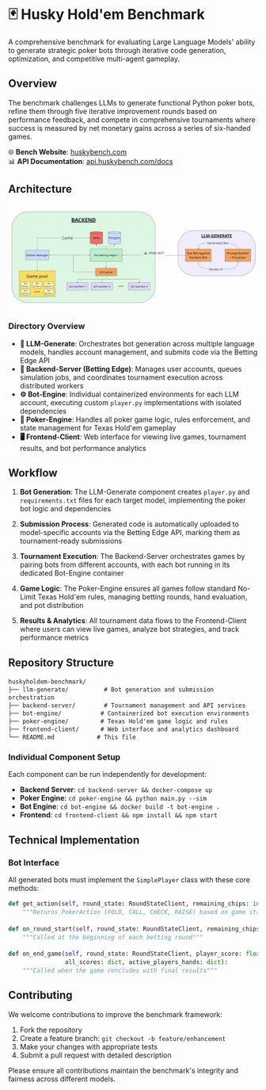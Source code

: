 # 🃏 Husky Hold'em Benchmark

A comprehensive benchmark for evaluating Large Language Models' ability to generate strategic poker bots through iterative code generation, optimization, and competitive multi-agent gameplay.

## Overview

The benchmark challenges LLMs to generate functional Python poker bots, refine them through five iterative improvement rounds based on performance feedback, and compete in comprehensive tournaments where success is measured by net monetary gains across a series of six-handed games.

🌐 **Bench Website**: [huskybench.com](https://huskybench.com/)  
📊 **API Documentation**: [api.huskybench.com/docs](https://api.huskybench.com/docs)

## Architecture

![System architecture diagram showing the interconnected components of the Husky Hold'em Benchmark](Pokerbot-arch.png)

### Directory Overview

- **🤖 LLM-Generate**: Orchestrates bot generation across multiple language models, handles account management, and submits code via the Betting Edge API
- **🏦 Backend-Server (Betting Edge)**: Manages user accounts, queues simulation jobs, and coordinates tournament execution across distributed workers
- **⚙️ Bot-Engine**: Individual containerized environments for each LLM account, executing custom `player.py` implementations with isolated dependencies
- **🎲 Poker-Engine**: Handles all poker game logic, rules enforcement, and state management for Texas Hold'em gameplay
- **🖥️ Frontend-Client**: Web interface for viewing live games, tournament results, and bot performance analytics

## Workflow

1. **Bot Generation**: The LLM-Generate component creates `player.py` and `requirements.txt` files for each target model, implementing the poker bot logic and dependencies

2. **Submission Process**: Generated code is automatically uploaded to model-specific accounts via the Betting Edge API, marking them as tournament-ready submissions

3. **Tournament Execution**: The Backend-Server orchestrates games by pairing bots from different accounts, with each bot running in its dedicated Bot-Engine container

4. **Game Logic**: The Poker-Engine ensures all games follow standard No-Limit Texas Hold'em rules, managing betting rounds, hand evaluation, and pot distribution

5. **Results & Analytics**: All tournament data flows to the Frontend-Client where users can view live games, analyze bot strategies, and track performance metrics

## Repository Structure

```
huskyholdem-benchmark/
├── llm-generate/          # Bot generation and submission orchestration
├── backend-server/        # Tournament management and API services  
├── bot-engine/           # Containerized bot execution environments
├── poker-engine/         # Texas Hold'em game logic and rules
├── frontend-client/      # Web interface and analytics dashboard
└── README.md            # This file
```

### Individual Component Setup

Each component can be run independently for development:

- **Backend Server**: `cd backend-server && docker-compose up`
- **Poker Engine**: `cd poker-engine && python main.py --sim`
- **Bot Engine**: `cd bot-engine && docker build -t bot-engine .`
- **Frontend**: `cd frontend-client && npm install && npm start`

## Technical Implementation

### Bot Interface

All generated bots must implement the `SimplePlayer` class with these core methods:

```python
def get_action(self, round_state: RoundStateClient, remaining_chips: int):
    """Returns PokerAction (FOLD, CALL, CHECK, RAISE) based on game state"""
    
def on_round_start(self, round_state: RoundStateClient, remaining_chips: int):
    """Called at the beginning of each betting round"""
    
def on_end_game(self, round_state: RoundStateClient, player_score: float, 
                all_scores: dict, active_players_hands: dict):
    """Called when the game concludes with final results"""
```


## Contributing

We welcome contributions to improve the benchmark framework:

1. Fork the repository
2. Create a feature branch: `git checkout -b feature/enhancement`
3. Make your changes with appropriate tests
4. Submit a pull request with detailed description

Please ensure all contributions maintain the benchmark's integrity and fairness across different models.

